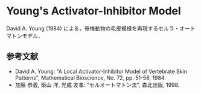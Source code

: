 # Young's Activator-Inhibitor Model
David A. Young (1984) による，脊椎動物の毛皮模様を再現するセルラ・オートマトンモデル．

## 参考文献
* David A. Young:	"A Local Activator-Inhibitor Model of Vertebrate Skin Patterns",	Mathematical Bioscience, No. 72, pp. 51-58, 1984.
* 加藤 恭義, 築山 洋, 光成 友孝: "セルオートマトン法", 森北出版, 1998.
